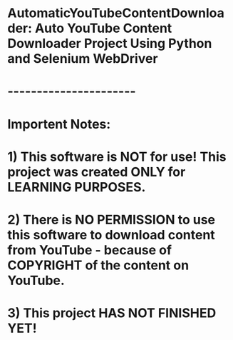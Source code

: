 # AutomaticYouTubeContentDownloader: Auto YouTube Content Downloader Project Using Python and Selenium WebDriver
# ----------------------
# Importent Notes:
# 1) This software is NOT for use! This project was created ONLY for LEARNING PURPOSES.
# 2) There is NO PERMISSION to use this software to download content from YouTube - because of COPYRIGHT of the content on YouTube.
# 3) This project HAS NOT FINISHED YET!
